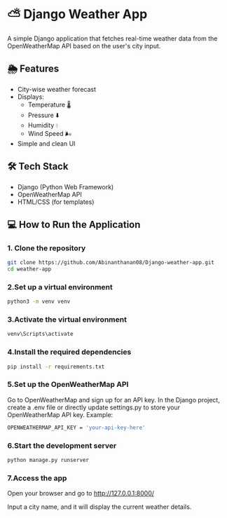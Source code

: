# ⛅ Django Weather App

A simple Django application that fetches real-time weather data from the OpenWeatherMap API based on the user's city input.

## 🌦 Features

- City-wise weather forecast
- Displays:
  - Temperature 🌡️
  - Pressure ⬇️
  - Humidity 💧
  - Wind Speed 🌬️
- Simple and clean UI

## 🛠 Tech Stack

- Django (Python Web Framework)
- OpenWeatherMap API
- HTML/CSS (for templates)

## 💻 How to Run the Application

### 1. Clone the repository
```bash
git clone https://github.com/Abinanthanan08/Django-weather-app.git
cd weather-app
```
### 2.Set up a virtual environment
```bash
python3 -m venv venv
```
### 3.Activate the virtual environment
```bash
venv\Scripts\activate
```
### 4.Install the required dependencies
```bash
pip install -r requirements.txt
```
### 5.Set up the OpenWeatherMap API
Go to OpenWeatherMap and sign up for an API key.
In the Django project, create a .env file or directly update settings.py to store your OpenWeatherMap API key.
Example:
```bash
OPENWEATHERMAP_API_KEY = 'your-api-key-here'
```
### 6.Start the development server
```bash
python manage.py runserver
```
### 7.Access the app
Open your browser and go to http://127.0.0.1:8000/

Input a city name, and it will display the current weather details.





